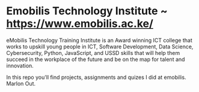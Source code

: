 # Emobilis Technology Institute ~ https://www.emobilis.ac.ke/
eMobilis Technology Training Institute is an Award winning ICT college that works to upskill young people in ICT, Software Development, Data Science, Cybersecurity, Python, JavaScript, and USSD skills that will help them succeed in the workplace of the future and be on the map for talent and innovation.

In this repo you'll find projects, assignments and quizes I did at emobilis.
Marlon Out.
